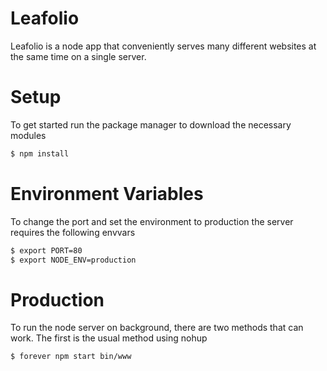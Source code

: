 # Leafolio

Leafolio is a node app that conveniently serves many different websites at the same time on a single server.

# Setup

To get started run the package manager to download the necessary modules

```sh
$ npm install
```

# Environment Variables

To change the port and set the environment to production the server requires the following envvars

```sh
$ export PORT=80
$ export NODE_ENV=production
```

# Production

To run the node server on background, there are two methods that can work. The first is the usual method using nohup

```sh
$ forever npm start bin/www
```
